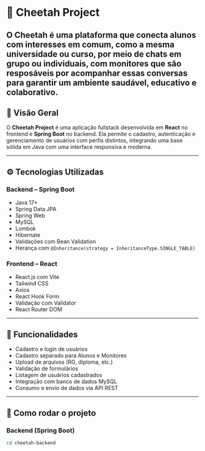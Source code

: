 # 🐆 Cheetah Project

O Cheetah é uma plataforma que conecta alunos com interesses em comum, como a mesma universidade ou curso, por meio de chats em grupo ou individuais, com monitores que são resposáveis por acompanhar essas conversas para garantir um ambiente saudável, educativo e colaborativo.
---

## 🎯 Visão Geral

O **Cheetah Project** é uma aplicação fullstack desenvolvida em **React** no frontend e **Spring Boot** no backend. Ela permite o cadastro, autenticação e gerenciamento de usuários com perfis distintos, integrando uma base sólida em Java com uma interface responsiva e moderna.

---

## ⚙️ Tecnologias Utilizadas

### Backend – Spring Boot
- Java 17+
- Spring Data JPA
- Spring Web
- MySQL
- Lombok
- Hibernate
- Validações com Bean Validation
- Herança com `@Inheritance(strategy = InheritanceType.SINGLE_TABLE)`

### Frontend – React
- React.js com Vite
- Tailwind CSS
- Axios
- React Hook Form
- Validação com Validator
- React Router DOM

---

## 🧪 Funcionalidades

- Cadastro e login de usuários
- Cadastro separado para Alunos e Monitores
- Upload de arquivos (RG, diploma, etc.)
- Validação de formulários
- Listagem de usuários cadastrados
- Integração com banco de dados MySQL
- Consumo e envio de dados via API REST

---

## 🚀 Como rodar o projeto

### Backend (Spring Boot)

```bash
cd cheetah-backend
